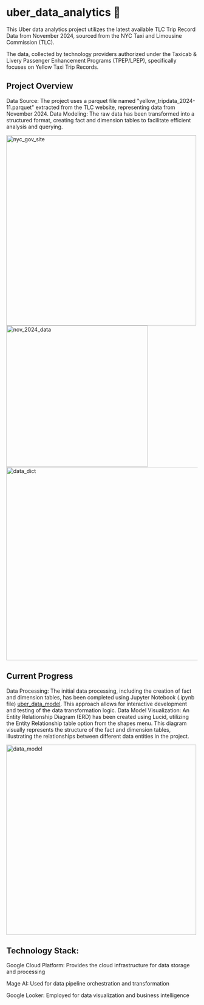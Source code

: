# uber_data_analytics 🚗


This Uber data analytics project utilizes the latest available TLC Trip Record Data from November 2024, 
sourced from the NYC Taxi and Limousine Commission (TLC). 


The data, collected by technology providers authorized under the Taxicab & Livery Passenger Enhancement Programs (TPEP/LPEP), 
specifically focuses on Yellow Taxi Trip Records.

## Project Overview
Data Source: The project uses a parquet file named "yellow_tripdata_2024-11.parquet" extracted from the TLC website, representing data from November 2024.
Data Modeling: The raw data has been transformed into a structured format, creating fact and dimension tables to facilitate efficient analysis and querying.

<img width="500" alt="nyc_gov_site" src="https://github.com/user-attachments/assets/0e41f500-4f93-481e-b733-47fa6c4f9f33" /> <img width="372" alt="nov_2024_data" src="https://github.com/user-attachments/assets/20fa737b-3736-4ddb-b11d-2908bbc76e11" /> <img width="508" alt="data_dict" src="https://github.com/user-attachments/assets/f4cf3924-ec11-49e7-9f8e-6ca0f7c9126e" />

## Current Progress
Data Processing: The initial data processing, including the creation of fact and dimension tables, has been completed using Jupyter Notebook (.ipynb file) [uber_data_model](https://github.com/1adityakadam/uber_data_analytics/blob/a03044ba5f8f059354cf83075d024a32e12409b3/uber_data_analytics.ipynb). This approach allows for interactive development and testing of the data transformation logic.
Data Model Visualization: An Entity Relationship Diagram (ERD) has been created using Lucid, utilizing the Entity Relationship table option from the shapes menu. This diagram visually represents the structure of the fact and dimension tables, illustrating the relationships between different data entities in the project.

<img width="500" alt="data_model" src="https://github.com/user-attachments/assets/c6194384-0c3c-4fae-bc48-dc87c6793764"/>


## Technology Stack:

Google Cloud Platform: Provides the cloud infrastructure for data storage and processing

Mage AI: Used for data pipeline orchestration and transformation

Google Looker: Employed for data visualization and business intelligence


